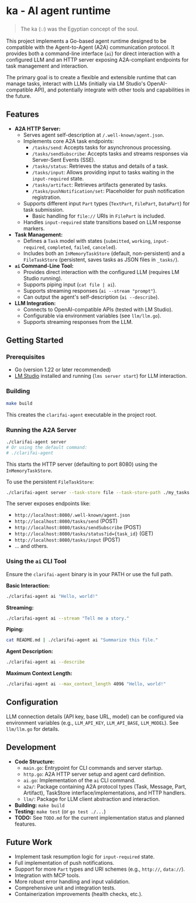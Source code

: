 # ka - AI agent runtime
> The ka (𓂓) was the Egyptian concept of the soul.

This project implements a Go-based agent runtime designed to be compatible with the Agent-to-Agent (A2A) communication protocol. It provides both a command-line interface (`ai`) for direct interaction with a configured LLM and an HTTP server exposing A2A-compliant endpoints for task management and interaction.

The primary goal is to create a flexible and extensible runtime that can manage tasks, interact with LLMs (initially via LM Studio's OpenAI-compatible API), and potentially integrate with other tools and capabilities in the future.

## Features

*   **A2A HTTP Server:**
    *   Serves agent self-description at `/.well-known/agent.json`.
    *   Implements core A2A task endpoints:
        *   `/tasks/send`: Accepts tasks for asynchronous processing.
        *   `/tasks/sendSubscribe`: Accepts tasks and streams responses via Server-Sent Events (SSE).
        *   `/tasks/status`: Retrieves the status and details of a task.
        *   `/tasks/input`: Allows providing input to tasks waiting in the `input-required` state.
        *   `/tasks/artifact`: Retrieves artifacts generated by tasks.
        *   `/tasks/pushNotification/set`: Placeholder for push notification registration.
    *   Supports different input `Part` types (`TextPart`, `FilePart`, `DataPart`) for task submission.
        *   Basic handling for `file://` URIs in `FilePart` is included.
    *   Handles `input-required` state transitions based on LLM response markers.
*   **Task Management:**
    *   Defines a `Task` model with states (`submitted`, `working`, `input-required`, `completed`, `failed`, `canceled`).
    *   Includes both an `InMemoryTaskStore` (default, non-persistent) and a `FileTaskStore` (persistent, saves tasks as JSON files in `_tasks/`).
*   **`ai` Command-Line Tool:**
    *   Provides direct interaction with the configured LLM (requires LM Studio running).
    *   Supports piping input (`cat file | ai`).
    *   Supports streaming responses (`ai --stream "prompt"`).
    *   Can output the agent's self-description (`ai --describe`).
*   **LLM Integration:**
    *   Connects to OpenAI-compatible APIs (tested with LM Studio).
    *   Configurable via environment variables (see `llm/llm.go`).
    *   Supports streaming responses from the LLM.

## Getting Started

### Prerequisites

*   Go (version 1.22 or later recommended)
*   [LM Studio](https://lmstudio.ai/) installed and running (`lms server start`) for LLM interaction.

### Building

```bash
make build
```
This creates the `clarifai-agent` executable in the project root.

### Running the A2A Server

```bash
./clarifai-agent server
# Or using the default command:
# ./clarifai-agent
```
This starts the HTTP server (defaulting to port 8080) using the `InMemoryTaskStore`.

To use the persistent `FileTaskStore`:
```bash
./clarifai-agent server --task-store file --task-store-path ./my_tasks
```

The server exposes endpoints like:
*   `http://localhost:8080/.well-known/agent.json`
*   `http://localhost:8080/tasks/send` (POST)
*   `http://localhost:8080/tasks/sendSubscribe` (POST)
*   `http://localhost:8080/tasks/status?id={task_id}` (GET)
*   `http://localhost:8080/tasks/input` (POST)
*   ... and others.

### Using the `ai` CLI Tool

Ensure the `clarifai-agent` binary is in your PATH or use the full path.

**Basic Interaction:**
```bash
./clarifai-agent ai "Hello, world!"
```

**Streaming:**
```bash
./clarifai-agent ai --stream "Tell me a story."
```

**Piping:**
```bash
cat README.md | ./clarifai-agent ai "Summarize this file."
```

**Agent Description:**
```bash
./clarifai-agent ai --describe
```

**Maximum Context Length:**
```bash
./clarifai-agent ai --max_context_length 4096 "Hello, world!"
```

## Configuration

LLM connection details (API key, base URL, model) can be configured via environment variables (e.g., `LLM_API_KEY`, `LLM_API_BASE`, `LLM_MODEL`). See `llm/llm.go` for details.

## Development

*   **Code Structure:**
    *   `main.go`: Entrypoint for CLI commands and server startup.
    *   `http.go`: A2A HTTP server setup and agent card definition.
    *   `ai.go`: Implementation of the `ai` CLI command.
    *   `a2a/`: Package containing A2A protocol types (Task, Message, Part, Artifact), TaskStore interface/implementations, and HTTP handlers.
    *   `llm/`: Package for LLM client abstraction and interaction.
*   **Building:** `make build`
*   **Testing:** `make test` (or `go test ./...`)
*   **TODO:** See `TODO.md` for the current implementation status and planned features.

## Future Work

*   Implement task resumption logic for `input-required` state.
*   Full implementation of push notifications.
*   Support for more `Part` types and URI schemes (e.g., `http://`, `data://`).
*   Integration with MCP tools.
*   More robust error handling and input validation.
*   Comprehensive unit and integration tests.
*   Containerization improvements (health checks, etc.).
